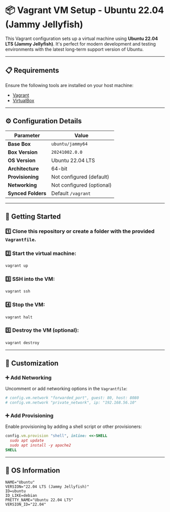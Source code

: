 # 📦 Vagrant VM Setup - Ubuntu 22.04 (Jammy Jellyfish)

This Vagrant configuration sets up a virtual machine using **Ubuntu 22.04 LTS (Jammy Jellyfish)**. It's perfect for modern development and testing environments with the latest long-term support version of Ubuntu.

---

## 📋 Requirements

Ensure the following tools are installed on your host machine:

- [Vagrant](https://www.vagrantup.com/docs/installation)
- [VirtualBox](https://www.virtualbox.org/)

---

## ⚙️ Configuration Details

| Parameter             | Value                            |
|----------------------|----------------------------------|
| **Base Box**         | `ubuntu/jammy64`                 |
| **Box Version**      | `20241002.0.0`                   |
| **OS Version**       | Ubuntu 22.04 LTS                 |
| **Architecture**     | 64-bit                           |
| **Provisioning**     | Not configured (default)         |
| **Networking**       | Not configured (optional)        |
| **Synced Folders**   | Default `/vagrant`               |

---

## 🚀 Getting Started

### 1️⃣ Clone this repository or create a folder with the provided `Vagrantfile`.

### 2️⃣ Start the virtual machine:

```sh
vagrant up
```

### 3️⃣ SSH into the VM:

```sh
vagrant ssh
```

### 4️⃣ Stop the VM:

```sh
vagrant halt
```

### 5️⃣ Destroy the VM (optional):

```sh
vagrant destroy
```

---

## 🔧 Customization

### ➕ Add Networking

Uncomment or add networking options in the `Vagrantfile`:

```ruby
# config.vm.network "forwarded_port", guest: 80, host: 8080
# config.vm.network "private_network", ip: "192.168.56.10"
```

### ➕ Add Provisioning

Enable provisioning by adding a shell script or other provisioners:

```ruby
config.vm.provision "shell", inline: <<-SHELL
  sudo apt update
  sudo apt install -y apache2
SHELL
```

---

## 🧾 OS Information

```
NAME="Ubuntu"
VERSION="22.04 LTS (Jammy Jellyfish)"
ID=ubuntu
ID_LIKE=debian
PRETTY_NAME="Ubuntu 22.04 LTS"
VERSION_ID="22.04"
```

